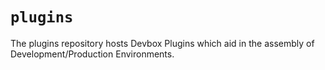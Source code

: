 # `plugins`

The plugins repository hosts Devbox Plugins which aid in the assembly of Development/Production Environments.
